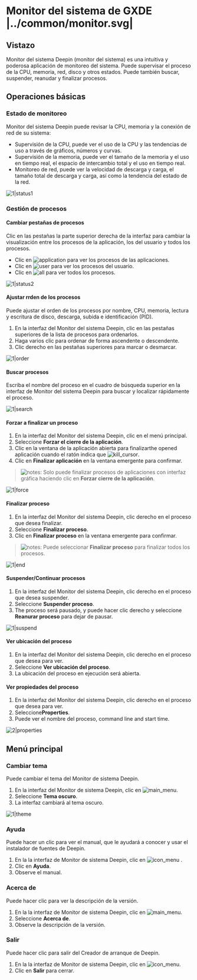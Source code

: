 # Monitor del sistema de GXDE |../common/monitor.svg|

## Vistazo

Monitor del sistema Deepin (monitor del sistema) es una intuitiva y poderosa aplicación de monitoreo del sistema. Puede supervisar el proceso de la CPU, memoria, red, disco y otros estados. Puede también buscar, suspender, reanudar y finalizar procesos.


## Operaciones básicas

### Estado de monitoreo

Monitor del sistema Deepin puede revisar la CPU, memoria y la conexión de red de su sistema:

- Supervisión de la CPU, puede ver el uso de la CPU y las tendencias de uso a través de gráficos, números y curvas.
- Supervisión de la memoria, puede ver el tamaño de la memoria y el uso en tiempo real, el espacio de intercambio total y el uso en tiempo real.
- Monitoreo de red, puede ver la velocidad de descarga y carga, el tamaño total de descarga y carga, así como la tendencia del estado de la red.

![1|status1](jpg/status1.jpg)


### Gestión de procesos

#### Cambiar pestañas de procesos

Clic en las pestañas la parte superior derecha de la interfaz para cambiar la visualización entre los procesos de la aplicación, los del usuario y todos los procesos.

- Clic en ![application](icon/application.png) para ver los procesos de las aplicaciones.
- Clic en ![user](icon/user.png) para ver los procesos del usuario.
- Clic en ![all](icon/all.png) para ver todos los procesos.

![1|status2](jpg/status2.jpg)

#### Ajustar rrden de los procesos

Puede ajustar el orden de los procesos por nombre, CPU, memoria, lectura y escritura de disco, descarga, subida e identificación (PID).

1. En la interfaz del Monitor del sistema Deepin, clic en las pestañas superiores de la lista de procesos para ordenarlos.
2. Haga varios clic para ordenar de forma ascendente o descendente.
3. Clic derecho en las pestañas superiores para marcar o desmarcar.

![1|order](jpg/order.jpg)


#### Buscar procesos

Escriba el nombre del proceso en el cuadro de búsqueda superior en la interfaz de Monitor del sistema Deepin para buscar y localizar rápidamente el proceso.

![1|search](jpg/search.jpg)

#### Forzar a finalizar un proceso

1. En la interfaz del Monitor del sistema Deepin, clic en el menú principal.
2. Seleccione **Forzar el cierre de la aplicación**.
3. Clic en la ventana de la aplicación abierta para finalizarthe opened aplicación cuando el ratón indica que ![kill_cursor](icon/kill_cursor.png).
4. Clic en **Finalizar aplicación** en la ventana emergente para confirmar.

> ![notes](icon/notes.svg): Solo puede finalizar procesos de aplicaciones con interfaz gráfica haciendo clic en **Forzar cierre de la aplicación**.


![1|force](jpg/force.jpg)

#### Finalizar proceso

1. En la interfaz del Monitor del sistema Deepin, clic derecho en el proceso que desea finalizar.
2. Seleccione **Finalizar proceso**.
3. Clic en **Finalizar proceso** en la ventana emergente para confirmar.

> ![notes](icon/notes.svg): Puede seleccionar **Finalizar proceso** para finalizar todos los procesos.

![1|end](jpg/end.jpg)


#### Suspender/Continuar procesos

1. En la interfaz del Monitor del sistema Deepin, clic derecho en el proceso que desea suspender.
2. Seleccione **Suspender proceso**.
3. The proceso será pausado, y puede hacer clic derecho y seleccione **Reanurar proceso** para dejar de pausar.

![1|suspend](jpg/suspend.jpg)


#### Ver ubicación del proceso

1. En la interfaz del Monitor del sistema Deepin, clic derecho en el proceso que desea para ver.
2. Seleccione **Ver ubicación del proceso**.
3. La ubicación del proceso en ejecución será abierta.


#### Ver propiedades del proceso

1. En la interfaz del Monitor del sistema Deepin, clic derecho en el proceso que desea para ver.
2. Seleccione**Properties**.
3. Puede ver el nombre del proceso, command line and start time.

![2|properties](jpg/properties.jpg)


## Menú principal

### Cambiar tema

Puede cambiar el tema del Monitor de sistema Deepin.

1. En la interfaz del Monitor de sistema Deepin, clic en ![main_menu](icon/main_menu.svg).
2. Seleccione **Tema oscuro**.
3. La interfaz cambiará al tema oscuro.

![1|theme](jpg/theme.jpg)

### Ayuda

Puede hacer un clic para ver el manual, que le ayudará a conocer y usar el instalador de fuentes de Deepin.

1. En la la interfaz de Monitor de sistema Deepin, clic en ![icon_menu](icon/icon_menu.svg) .
2. Clic en **Ayuda**.
3. Observe el manual.

### Acerca de

Puede hacer clic para ver la descripción de la versión.

1. En la la interfaz de Monitor de sistema Deepin, clic en ![main_menu](icon/main_menu.svg).
2. Seleccione **Acerca de**.
3. Observe la descripción de la versión.

### Salir

Puede hacer clic para salir del Creador de arranque de Deepin.

1. En la la interfaz de Monitor de sistema Deepin, clic en ![icon_menu](icon/icon_menu.svg).
2. Clic en **Salir** para cerrar.
